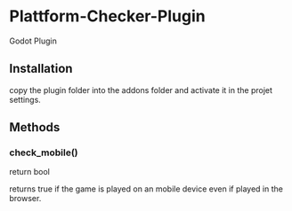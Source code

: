# Plattform-Checker-Plugin
Godot Plugin

## Installation
copy the plugin folder into the addons folder and activate it in the projet settings.

## Methods
### check_mobile()
  return bool

returns true if the game is played on an mobile device even if played in the browser.

